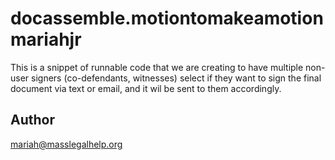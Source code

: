 # docassemble.motiontomakeamotionmariahjr

This is a snippet of runnable code that we are creating to have multiple non-user signers (co-defendants, witnesses) select if they want to sign the final document via text or email, and it wil be sent to them accordingly.
## Author

mariah@masslegalhelp.org

